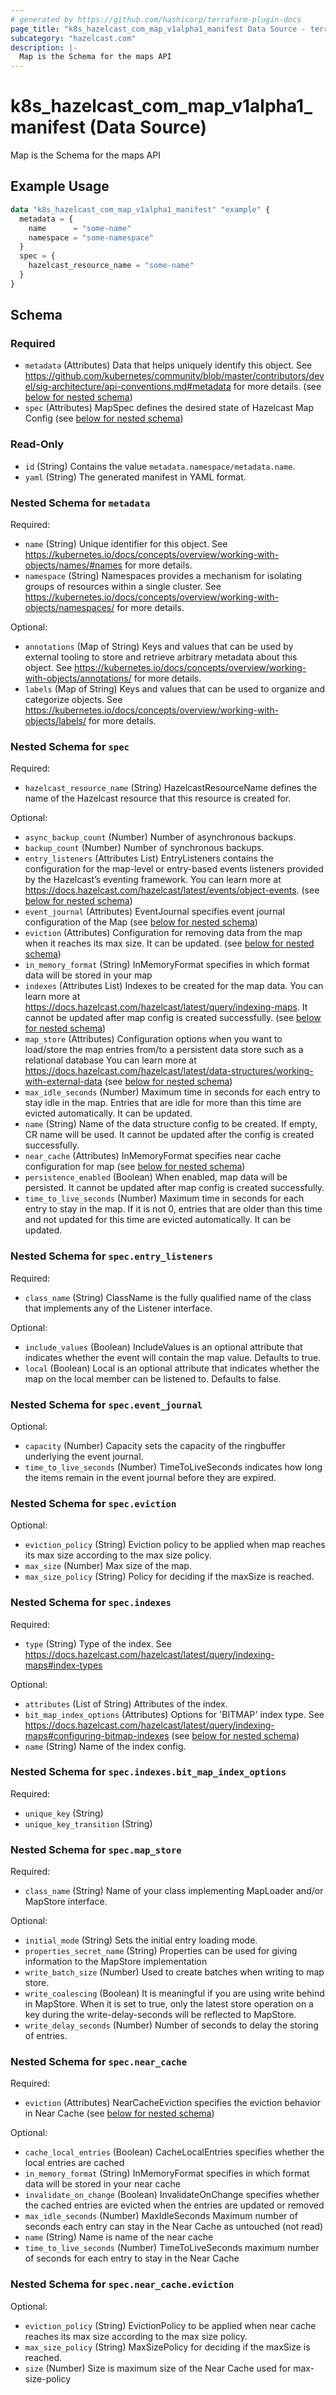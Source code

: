 ```yaml
---
# generated by https://github.com/hashicorp/terraform-plugin-docs
page_title: "k8s_hazelcast_com_map_v1alpha1_manifest Data Source - terraform-provider-k8s"
subcategory: "hazelcast.com"
description: |-
  Map is the Schema for the maps API
---
```


# k8s_hazelcast_com_map_v1alpha1_manifest (Data Source)

Map is the Schema for the maps API

## Example Usage

```terraform
data "k8s_hazelcast_com_map_v1alpha1_manifest" "example" {
  metadata = {
    name      = "some-name"
    namespace = "some-namespace"
  }
  spec = {
    hazelcast_resource_name = "some-name"
  }
}
```

<!-- schema generated by tfplugindocs -->
## Schema

### Required

- `metadata` (Attributes) Data that helps uniquely identify this object. See https://github.com/kubernetes/community/blob/master/contributors/devel/sig-architecture/api-conventions.md#metadata for more details. (see [below for nested schema](#nestedatt--metadata))
- `spec` (Attributes) MapSpec defines the desired state of Hazelcast Map Config (see [below for nested schema](#nestedatt--spec))

### Read-Only

- `id` (String) Contains the value `metadata.namespace/metadata.name`.
- `yaml` (String) The generated manifest in YAML format.

<a id="nestedatt--metadata"></a>
### Nested Schema for `metadata`

Required:

- `name` (String) Unique identifier for this object. See https://kubernetes.io/docs/concepts/overview/working-with-objects/names/#names for more details.
- `namespace` (String) Namespaces provides a mechanism for isolating groups of resources within a single cluster. See https://kubernetes.io/docs/concepts/overview/working-with-objects/namespaces/ for more details.

Optional:

- `annotations` (Map of String) Keys and values that can be used by external tooling to store and retrieve arbitrary metadata about this object. See https://kubernetes.io/docs/concepts/overview/working-with-objects/annotations/ for more details.
- `labels` (Map of String) Keys and values that can be used to organize and categorize objects. See https://kubernetes.io/docs/concepts/overview/working-with-objects/labels/ for more details.


<a id="nestedatt--spec"></a>
### Nested Schema for `spec`

Required:

- `hazelcast_resource_name` (String) HazelcastResourceName defines the name of the Hazelcast resource that this resource is created for.

Optional:

- `async_backup_count` (Number) Number of asynchronous backups.
- `backup_count` (Number) Number of synchronous backups.
- `entry_listeners` (Attributes List) EntryListeners contains the configuration for the map-level or entry-based events listeners provided by the Hazelcast’s eventing framework. You can learn more at https://docs.hazelcast.com/hazelcast/latest/events/object-events. (see [below for nested schema](#nestedatt--spec--entry_listeners))
- `event_journal` (Attributes) EventJournal specifies event journal configuration of the Map (see [below for nested schema](#nestedatt--spec--event_journal))
- `eviction` (Attributes) Configuration for removing data from the map when it reaches its max size. It can be updated. (see [below for nested schema](#nestedatt--spec--eviction))
- `in_memory_format` (String) InMemoryFormat specifies in which format data will be stored in your map
- `indexes` (Attributes List) Indexes to be created for the map data. You can learn more at https://docs.hazelcast.com/hazelcast/latest/query/indexing-maps. It cannot be updated after map config is created successfully. (see [below for nested schema](#nestedatt--spec--indexes))
- `map_store` (Attributes) Configuration options when you want to load/store the map entries from/to a persistent data store such as a relational database You can learn more at https://docs.hazelcast.com/hazelcast/latest/data-structures/working-with-external-data (see [below for nested schema](#nestedatt--spec--map_store))
- `max_idle_seconds` (Number) Maximum time in seconds for each entry to stay idle in the map. Entries that are idle for more than this time are evicted automatically. It can be updated.
- `name` (String) Name of the data structure config to be created. If empty, CR name will be used. It cannot be updated after the config is created successfully.
- `near_cache` (Attributes) InMemoryFormat specifies near cache configuration for map (see [below for nested schema](#nestedatt--spec--near_cache))
- `persistence_enabled` (Boolean) When enabled, map data will be persisted. It cannot be updated after map config is created successfully.
- `time_to_live_seconds` (Number) Maximum time in seconds for each entry to stay in the map. If it is not 0, entries that are older than this time and not updated for this time are evicted automatically. It can be updated.

<a id="nestedatt--spec--entry_listeners"></a>
### Nested Schema for `spec.entry_listeners`

Required:

- `class_name` (String) ClassName is the fully qualified name of the class that implements any of the Listener interface.

Optional:

- `include_values` (Boolean) IncludeValues is an optional attribute that indicates whether the event will contain the map value. Defaults to true.
- `local` (Boolean) Local is an optional attribute that indicates whether the map on the local member can be listened to. Defaults to false.


<a id="nestedatt--spec--event_journal"></a>
### Nested Schema for `spec.event_journal`

Optional:

- `capacity` (Number) Capacity sets the capacity of the ringbuffer underlying the event journal.
- `time_to_live_seconds` (Number) TimeToLiveSeconds indicates how long the items remain in the event journal before they are expired.


<a id="nestedatt--spec--eviction"></a>
### Nested Schema for `spec.eviction`

Optional:

- `eviction_policy` (String) Eviction policy to be applied when map reaches its max size according to the max size policy.
- `max_size` (Number) Max size of the map.
- `max_size_policy` (String) Policy for deciding if the maxSize is reached.


<a id="nestedatt--spec--indexes"></a>
### Nested Schema for `spec.indexes`

Required:

- `type` (String) Type of the index. See https://docs.hazelcast.com/hazelcast/latest/query/indexing-maps#index-types

Optional:

- `attributes` (List of String) Attributes of the index.
- `bit_map_index_options` (Attributes) Options for 'BITMAP' index type. See https://docs.hazelcast.com/hazelcast/latest/query/indexing-maps#configuring-bitmap-indexes (see [below for nested schema](#nestedatt--spec--indexes--bit_map_index_options))
- `name` (String) Name of the index config.

<a id="nestedatt--spec--indexes--bit_map_index_options"></a>
### Nested Schema for `spec.indexes.bit_map_index_options`

Required:

- `unique_key` (String)
- `unique_key_transition` (String)



<a id="nestedatt--spec--map_store"></a>
### Nested Schema for `spec.map_store`

Required:

- `class_name` (String) Name of your class implementing MapLoader and/or MapStore interface.

Optional:

- `initial_mode` (String) Sets the initial entry loading mode.
- `properties_secret_name` (String) Properties can be used for giving information to the MapStore implementation
- `write_batch_size` (Number) Used to create batches when writing to map store.
- `write_coalescing` (Boolean) It is meaningful if you are using write behind in MapStore. When it is set to true, only the latest store operation on a key during the write-delay-seconds will be reflected to MapStore.
- `write_delay_seconds` (Number) Number of seconds to delay the storing of entries.


<a id="nestedatt--spec--near_cache"></a>
### Nested Schema for `spec.near_cache`

Required:

- `eviction` (Attributes) NearCacheEviction specifies the eviction behavior in Near Cache (see [below for nested schema](#nestedatt--spec--near_cache--eviction))

Optional:

- `cache_local_entries` (Boolean) CacheLocalEntries specifies whether the local entries are cached
- `in_memory_format` (String) InMemoryFormat specifies in which format data will be stored in your near cache
- `invalidate_on_change` (Boolean) InvalidateOnChange specifies whether the cached entries are evicted when the entries are updated or removed
- `max_idle_seconds` (Number) MaxIdleSeconds Maximum number of seconds each entry can stay in the Near Cache as untouched (not read)
- `name` (String) Name is name of the near cache
- `time_to_live_seconds` (Number) TimeToLiveSeconds maximum number of seconds for each entry to stay in the Near Cache

<a id="nestedatt--spec--near_cache--eviction"></a>
### Nested Schema for `spec.near_cache.eviction`

Optional:

- `eviction_policy` (String) EvictionPolicy to be applied when near cache reaches its max size according to the max size policy.
- `max_size_policy` (String) MaxSizePolicy for deciding if the maxSize is reached.
- `size` (Number) Size is maximum size of the Near Cache used for max-size-policy
